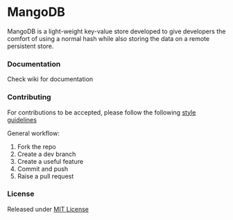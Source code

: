 MangoDB
=======
MangoDB is a light-weight key-value store developed to give developers the comfort of 
using a normal hash while also storing the data on a remote persistent store.

### Documentation
Check wiki for documentation

### Contributing
For contributions to be accepted, please follow the following [style guidelines](https://github.com/styleguide/ruby)

General workflow:

1. Fork the repo
2. Create a dev branch
3. Create a useful feature
4. Commit and push
5. Raise a pull request

### License
Released under [MIT License](http://www.opensource.org/licenses/MIT)
